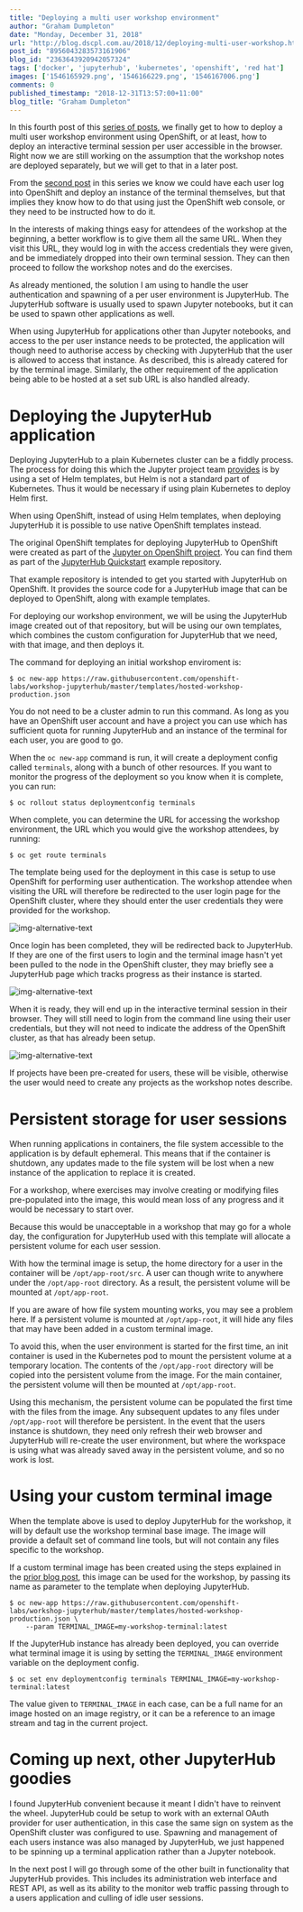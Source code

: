 ```yaml
---
title: "Deploying a multi user workshop environment"
author: "Graham Dumpleton"
date: "Monday, December 31, 2018"
url: "http://blog.dscpl.com.au/2018/12/deploying-multi-user-workshop.html"
post_id: "8956043283573161906"
blog_id: "2363643920942057324"
tags: ['docker', 'jupyterhub', 'kubernetes', 'openshift', 'red hat']
images: ['1546165929.png', '1546166229.png', '1546167006.png']
comments: 0
published_timestamp: "2018-12-31T13:57:00+11:00"
blog_title: "Graham Dumpleton"
---
```


In this fourth post of this [series of posts](/posts/2018/12/using-jupyterhub-as-generic-application/), we finally get to how to deploy a multi user workshop environment using OpenShift, or at least, how to deploy an interactive terminal session per user accessible in the browser. Right now we are still working on the assumption that the workshop notes are deployed separately, but we will get to that in a later post.

From the [second post](/posts/2018/12/running-interactive-terminal-in-browser/) in this series we know we could have each user log into OpenShift and deploy an instance of the terminal themselves, but that implies they know how to do that using just the OpenShift web console, or they need to be instructed how to do it.

In the interests of making things easy for attendees of the workshop at the beginning, a better workflow is to give them all the same URL. When they visit this URL, they would log in with the access credentials they were given, and be immediately dropped into their own terminal session. They can then proceed to follow the workshop notes and do the exercises.

As already mentioned, the solution I am using to handle the user authentication and spawning of a per user environment is JupyterHub. The JupyterHub software is usually used to spawn Jupyter notebooks, but it can be used to spawn other applications as well.

When using JupyterHub for applications other than Jupyter notebooks, and access to the per user instance needs to be protected, the application will though need to authorise access by checking with JupyterHub that the user is allowed to access that instance. As described, this is already catered for by the terminal image. Similarly, the other requirement of the application being able to be hosted at a set sub URL is also handled already.

# Deploying the JupyterHub application

Deploying JupyterHub to a plain Kubernetes cluster can be a fiddly process. The process for doing this which the Jupyter project team [provides](https://zero-to-jupyterhub.readthedocs.io/) is by using a set of Helm templates, but Helm is not a standard part of Kubernetes. Thus it would be necessary if using plain Kubernetes to deploy Helm first.

When using OpenShift, instead of using Helm templates, when deploying JupyterHub it is possible to use native OpenShift templates instead.

The original OpenShift templates for deploying JupyterHub to OpenShift were created as part of the [Jupyter on OpenShift project](https://github.com/jupyter-on-openshift). You can find them as part of the [JupyterHub Quickstart](https://github.com/jupyter-on-openshift/jupyterhub-quickstart) example repository.

That example repository is intended to get you started with JupyterHub on OpenShift. It provides the source code for a JupyterHub image that can be deployed to OpenShift, along with example templates.

For deploying our workshop environment, we will be using the JupyterHub image created out of that repository, but will be using our own templates, which combines the custom configuration for JupyterHub that we need, with that image, and then deploys it.

The command for deploying an initial workshop enviroment is:
    
    
```
$ oc new-app https://raw.githubusercontent.com/openshift-labs/workshop-jupyterhub/master/templates/hosted-workshop-production.json
```
    
    

You do not need to be a cluster admin to run this command. As long as you have an OpenShift user account and have a project you can use which has sufficient quota for running JupyterHub and an instance of the terminal for each user, you are good to go.

When the `oc new-app` command is run, it will create a deployment config called `terminals`, along with a bunch of other resources. If you want to monitor the progress of the deployment so you know when it is complete, you can run:
    
    
```
$ oc rollout status deploymentconfig terminals
```
    
    

When complete, you can determine the URL for accessing the workshop environment, the URL which you would give the workshop attendees, by running:
    
    
```
$ oc get route terminals
```
    
    

The template being used for the deployment in this case is setup to use OpenShift for performing user authentication. The workshop attendee when visiting the URL will therefore be redirected to the user login page for the OpenShift cluster, where they should enter the user credentials they were provided for the workshop.

![img-alternative-text](1546165929.png)

Once login has been completed, they will be redirected back to JupyterHub. If they are one of the first users to login and the terminal image hasn't yet been pulled to the node in the OpenShift cluster, they may briefly see a JupyterHub page which tracks progress as their instance is started.

![img-alternative-text](1546166229.png)

When it is ready, they will end up in the interactive terminal session in their browser. They will still need to login from the command line using their user credentials, but they will not need to indicate the address of the OpenShift cluster, as that has already been setup.

![img-alternative-text](1546167006.png)

If projects have been pre-created for users, these will be visible, otherwise the user would need to create any projects as the workshop notes describe.

# Persistent storage for user sessions

When running applications in containers, the file system accessible to the application is by default ephemeral. This means that if the container is shutdown, any updates made to the file system will be lost when a new instance of the application to replace it is created.

For a workshop, where exercises may involve creating or modifying files pre-populated into the image, this would mean loss of any progress and it would be necessary to start over.

Because this would be unacceptable in a workshop that may go for a whole day, the configuration for JupyterHub used with this template will allocate a persistent volume for each user session.

With how the terminal image is setup, the home directory for a user in the container will be `/opt/app-root/src`. A user can though write to anywhere under the `/opt/app-root` directory. As a result, the persistent volume will be mounted at `/opt/app-root`.

If you are aware of how file system mounting works, you may see a problem here. If a persistent volume is mounted at `/opt/app-root`, it will hide any files that may have been added in a custom terminal image.

To avoid this, when the user environment is started for the first time, an init container is used in the Kubernetes pod to mount the persistent volume at a temporary location. The contents of the `/opt/app-root` directory will be copied into the persistent volume from the image. For the main container, the persistent volume will then be mounted at `/opt/app-root`.

Using this mechanism, the persistent volume can be populated the first time with the files from the image. Any subsequent updates to any files under `/opt/app-root` will therefore be persistent. In the event that the users instance is shutdown, they need only refresh their web browser and JupyterHub will re-create the user environment, but where the workspace is using what was already saved away in the persistent volume, and so no work is lost.

# Using your custom terminal image

When the template above is used to deploy JupyterHub for the workshop, it will by default use the workshop terminal base image. The image will provide a default set of command line tools, but will not contain any files specific to the workshop.

If a custom terminal image has been created using the steps explained in the [prior blog post](/posts/2018/12/creating-your-own-custom-terminal-image/), this image can be used for the workshop, by passing its name as parameter to the template when deploying JupyterHub.
    
    
```
$ oc new-app https://raw.githubusercontent.com/openshift-labs/workshop-jupyterhub/master/templates/hosted-workshop-production.json \
    --param TERMINAL_IMAGE=my-workshop-terminal:latest
```
    
    

If the JupyterHub instance has already been deployed, you can override what terminal image it is using by setting the `TERMINAL_IMAGE` environment variable on the deployment config.
    
    
```
$ oc set env deploymentconfig terminals TERMINAL_IMAGE=my-workshop-terminal:latest
```
    
    

The value given to `TERMINAL_IMAGE` in each case, can be a full name for an image hosted on an image registry, or it can be a reference to an image stream and tag in the current project.

# Coming up next, other JupyterHub goodies

I found JupyterHub convenient because it meant I didn't have to reinvent the wheel. JupyterHub could be setup to work with an external OAuth provider for user authentication, in this case the same sign on system as the OpenShift cluster was configured to use. Spawning and management of each users instance was also managed by JupyterHub, we just happened to be spinning up a terminal application rather than a Jupyter notebook.

In the next post I will go through some of the other built in functionality that JupyterHub provides. This includes its administration web interface and REST API, as well as its ability to the monitor web traffic passing through to a users application and culling of idle user sessions.